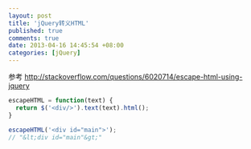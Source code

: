 ```yaml
---
layout: post
title: 'jQuery转义HTML'
published: true
comments: true
date: 2013-04-16 14:45:54 +08:00
categories: [jQuery]
---
```


参考 http://stackoverflow.com/questions/6020714/escape-html-using-jquery

```javascript
escapeHTML = function(text) {
  return $('<div/>').text(text).html();
}

escapeHTML('<div id="main">');
// "&lt;div id="main"&gt;"
```
